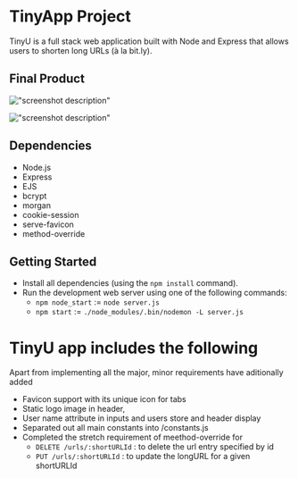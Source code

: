 # TinyApp Project

TinyU is a full stack web application built with Node and Express that allows users to shorten long URLs (à la bit.ly).

## Final Product

!["screenshot description"](#)

!["screenshot description"](#)

## Dependencies

- Node.js
- Express
- EJS
- bcrypt
- morgan
- cookie-session
- serve-favicon
- method-override

## Getting Started

- Install all dependencies (using the `npm install` command).
- Run the development web server using one of the  following commands:
  - `npm node_start` := `node server.js`
  - `npm start` := `./node_modules/.bin/nodemon -L server.js`

# TinyU app includes the following
Apart from implementing all the major, minor requirements have aditionally added
 - Favicon support with its unique icon for tabs
 - Static logo image in header,
 - User name attribute in inputs and users store and header display
 - Separated out all main constants into /constants.js
 - Completed the stretch requirement of meethod-override for
    - `DELETE /urls/:shortURLId` : to delete the url entry specified by id
    - `PUT /urls/:shortURLId` : to update the longURL for a given shortURLId
